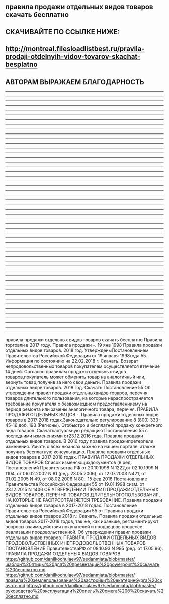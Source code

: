 правила продажи отдельных видов товаров скачать бесплатно
--------------------------------------------------
СКАЧИВАЙТЕ ПО ССЫЛКЕ НИЖЕ:
--------------------------------------------------
http://montreal.filesloadlistbest.ru/pravila-prodaji-otdelnyih-vidov-tovarov-skachat-besplatno
--------------------------------------------------
АВТОРАМ ВЫРАЖАЕМ БЛАГОДАРНОСТЬ
--------------------------------------------------
--------------------------------------------------
--------------------------------------------------
--------------------------------------------------
--------------------------------------------------
--------------------------------------------------
--------------------------------------------------
--------------------------------------------------
--------------------------------------------------
--------------------------------------------------
--------------------------------------------------
--------------------------------------------------
--------------------------------------------------
--------------------------------------------------
--------------------------------------------------
--------------------------------------------------
--------------------------------------------------
--------------------------------------------------
--------------------------------------------------
--------------------------------------------------
--------------------------------------------------
--------------------------------------------------
--------------------------------------------------
--------------------------------------------------
--------------------------------------------------
--------------------------------------------------
--------------------------------------------------
--------------------------------------------------
--------------------------------------------------
--------------------------------------------------
--------------------------------------------------
--------------------------------------------------
--------------------------------------------------
--------------------------------------------------
--------------------------------------------------
--------------------------------------------------
--------------------------------------------------
--------------------------------------------------
--------------------------------------------------
--------------------------------------------------
--------------------------------------------------
--------------------------------------------------
--------------------------------------------------
--------------------------------------------------
--------------------------------------------------
--------------------------------------------------
--------------------------------------------------
--------------------------------------------------
--------------------------------------------------
--------------------------------------------------
--------------------------------------------------
--------------------------------------------------
--------------------------------------------------
правила продажи отдельных видов товаров скачать бесплатно Правила торговли в 2017 году. Правила продажи  -. 19 янв 1998  Правила продажи отдельных видов товаров. 2018 год. УтвержденыПостановлением Правительства Российской Федерации от 19 января 1998года  55. Информация по состоянию на 22.02.2018 г. Скачать. Возврат непродовольственных товаров покупателем осуществляется втечение 14 дней. Согласно правилам продажи отдельных видов товаров,покупатель может обменять товар на аналогичный или, вернуть товар,получив за него свои деньги. Правила продажи отдельных видов товаров. 2018 год. Скачать Постановление 55 Об утверждении правил продажи отдельныхвидов товаров, перечня товаров длительного пользования, на которые нераспространяется требование покупателя о безвозмездном предоставленииему на период ремонта или замены аналогичного товара, перечня. ПРАВИЛА ПРОДАЖИ ОТДЕЛЬНЫХ ВИДОВ  -. Правила продажи отдельных видов товаров в 2017  2018 годах.Законодательно регулирование  8 (800) 333-45-16 доб. 193 (Регионы). Этобыстро и бесплатно!  продажу конкретного вида товаров. Скачатьактуальную редакцию Постановления 55 с последними изменениями от23.12.2016 года. Правила продажи отдельных видов товаров. В 2016 году правила продажипретерпели изменения. Узнать о всех нюансах можно на нашем портале, атакже получить бесплатную консультацию. Правила продажи отдельных видов товаров в 2017  2018 годах. ПРАВИЛА ПРОДАЖИ ОТДЕЛЬНЫХ ВИДОВ ТОВАРОВ Список изменяющихдокументов (в ред. Постановлений Правительства РФ от 20.10.1998 N 1222,от 02.10.1999 N 1104, от 06.02.2002 N 81 (ред. 23.05.2006), от 12.07.2003 N421, от 01.02.2005 N 49, от 08.02.2006 N 80,. 15 фев 2016  Постановление Правительства Российской Федерации 55 от 19.01.1998 сизм. от 23.12.2015 N 1406 ОБ УТВЕРЖДЕНИИ ПРАВИЛ ПРОДАЖИОТДЕЛЬНЫХ ВИДОВ ТОВАРОВ, ПЕРЕЧНЯ ТОВАРОВ ДЛИТЕЛЬНОГОПОЛЬЗОВАНИЯ, НА КОТОРЫЕ НЕ РАСПРОСТРАНЯЕТСЯ ТРЕБОВАНИЕ. Правила продажи отдельных видов товаров в 2017-2018 годах. Постановление Правительства Российской Федерации 55 от
Правила продажи отдельных видов товаров 2018 г.: Скачать. Правила продажи отдельных видов товаров 2017-2018 годов, так же, как ираньше, регламентируют вопросы взаимодействия покупателей и продавцовв процессе реализации продовольственной. Об утверждении правил продажи отдельных видов товаров. ПРАВИЛА ПРОДАЖИ ОТДЕЛЬНЫХ ВИДОВ ПРОДОВОЛЬСТВЕННЫХ ИНЕПРОДОВОЛЬСТВЕННЫХ ТОВАРОВ ПОСТАНОВЛЕНИЕ ПравительстваРФ от 08.10.93 N 995 (ред. от 17.05.96). ПРАВИЛА ПРОДАЖИ ОТДЕЛЬНЫХ ВИДОВ ТОВАРОВ
https://github.com/danilkochulaev97/sedanmiata/blob/master/шаблон%20птицы%20для%20презентаций%20powerpoint%20скачать%20бесплатно.md
https://github.com/danilkochulaev97/sedanmiata/blob/master/правила%20землепользования%20застройки%20екатеринбурга%20скачать.md
https://github.com/danilkochulaev97/sedanmiata/blob/master/руководство%20эксплуатации%20опель%20омега%20б%20скачать%20бесплатно.md